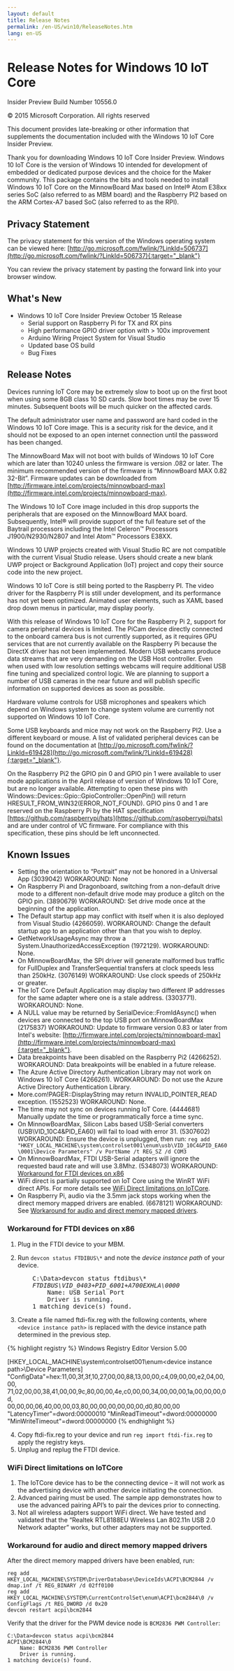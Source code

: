 ```yaml
---
layout: default
title: Release Notes
permalink: /en-US/win10/ReleaseNotes.htm
lang: en-US
---
```


# Release Notes for Windows 10 IoT Core
Insider Preview Build Number 10556.0

&copy; 2015 Microsoft Corporation. All rights reserved

This document provides late-breaking or other information that supplements the documentation included with the Windows 10 IoT Core Insider Preview.

Thank you for downloading Windows 10 IoT Core Insider Preview. Windows 10 IoT Core is the version of Windows 10 intended for development of embedded or dedicated purpose devices and the choice for the Maker community. This package contains the bits and tools needed to install Windows 10 IoT Core on the MinnowBoard Max based on Intel&reg; Atom E38xx series SoC (also referred to as MBM board) and the Raspberry PI2 based on the ARM Cortex-A7 based SoC (also referred to as the RPI).

## Privacy Statement

The privacy statement for this version of the Windows operating system can be viewed here: [http://go.microsoft.com/fwlink/?LinkId=506737](http://go.microsoft.com/fwlink/?LinkId=506737){:target="_blank"}

You can review the privacy statement by pasting the forward link into your browser window.

## What's New
* Windows 10 IoT Core Insider Preview October 15 Release
   * Serial support on Raspberry Pi for TX and RX pins
   * High performance GPIO driver option with > 100x improvement
   * Arduino Wiring Project System for Visual Studio
   * Updated base OS build
   * Bug Fixes

## Release Notes

Devices running IoT Core may be extremely slow to boot up on the first boot when using some 8GB class 10 SD cards. Slow boot times may be over 15 minutes. Subsequent boots will be much quicker on the affected cards.

The default administrator user name and password are hard coded in the Windows 10 IoT Core image. This is a security risk for the device, and it should not be exposed to an open internet connection until the password has been changed.

The MinnowBoard Max will not boot with builds of Windows 10 IoT Core which are later than 10240 unless the firmware is version .082 or later. The minimum recommended version of the firmware is “MinnowBoard MAX 0.82 32-Bit”. Firmware updates can be downloaded from [http://firmware.intel.com/projects/minnowboard-max](http://firmware.intel.com/projects/minnowboard-max).

The Windows 10 IoT Core image included in this drop supports the peripherals that are exposed on the MinnowBoard MAX board. Subsequently, Intel&reg; will provide support of the full feature set of the Baytrail processors including the Intel Celeron&trade; Processors J1900/N2930/N2807 and Intel Atom&trade; Processors E38XX.

Windows 10 UWP projects created with Visual Studio RC are not compatible with the current Visual Studio release. Users should create a new blank UWP project or Background Application (IoT) project and copy their source code into the new project. 

Windows 10 IoT Core is still being ported to the Raspberry PI. The video driver for the Raspberry PI is still under development, and its performance has not yet been optimized. Animated user elements, such as XAML based drop down menus in particular, may display poorly. 

With this release of Windows 10 IoT Core for the Raspberry Pi 2, support for camera peripheral devices is limited. The PiCam device directly connected to the onboard camera bus is not currently supported, as it requires GPU services that are not currently available on the Raspberry Pi because the DirectX driver has not been implemented. Modern USB webcams produce data streams that are very demanding on the USB Host controller.  Even when used with low resolution settings webcams will require additional USB fine tuning and specialized control logic. We are planning to support a number of USB cameras in the near future and will publish specific information on supported devices as soon as possible.

Hardware volume controls for USB microphones and speakers which depend on Windows system to change system volume are currently not supported on Windows 10 IoT Core.

Some USB keyboards and mice may not work on the Raspberry PI2. Use a different keyboard or mouse. A list of validated peripheral devices can be found on the documentation at [http://go.microsoft.com/fwlink/?LinkId=619428](http://go.microsoft.com/fwlink/?LinkId=619428){:target="_blank"}.

On the Raspberry Pi2 the GPIO pin 0 and GPIO pin 1 were available to user mode applications in the April release of version of Windows 10 IoT Core, but are no longer available. Attempting to open these pins with Windows::Devices::Gpio::GpioController::OpenPin() will return HRESULT_FROM_WIN32(ERROR_NOT_FOUND). GPIO pins 0 and 1 are reserved on the Raspberry Pi by the HAT specification [https://github.com/raspberrypi/hats](https://github.com/raspberrypi/hats) and are under control of VC firmware. For compliance with this specification, these pins should be left unconnected.

## Known Issues

*	Setting the orientation to “Portrait” may not be honored in a Universal App (3039042) WORKAROUND: None
*	On Raspberry Pi and Dragonboard, switching from a non-default drive mode to a different non-default drive mode may produce a glitch on the GPIO pin. (3890679) WORKAROUND: Set drive mode once at the beginning of the application.
*	The Default startup app may conflict with itself when it is also deployed from Visual Studio (4266059). WORKAROUND: Change the default startup app to an application other than that you wish to deploy.
*	GetNetworkUsageAsync may throw a System.UnauthorizedAccessException (1972129). WORKAROUND: None.
*	On MinnowBoardMax, the SPI driver will generate malformed bus traffic for FullDuplex and TransferSequential transfers at clock speeds less than 250kHz. (3076149) WORKAROUND: Use clock speeds of 250kHz or greater.
*	The IoT Core Default Application may display two different IP addresses for the same adapter where one is a stale address. (3303771). WORKAROUND: None.
*	A NULL value may be returned by SerialDevice::FromIdAsync() when devices are connected to the top USB port on MinnowBoardMax (2175837) WORKAROUND: Update to firmware version 0.83 or later from Intel's website: [http://firmware.intel.com/projects/minnowboard-max](http://firmware.intel.com/projects/minnowboard-max){:target="_blank"}.
*	Data breakpoints have been disabled on the Raspberry Pi2 (4266252). WORKAROUND: Data breakpoints will be enabled in a future release.
*	The Azure Active Directory Authentication Library may not work on Windows 10 IoT Core (4266261). WORKAROUND: Do not use the Azure Active Directory Authentication Library.
*	More.com!PAGER::DisplayString may return INVALID_POINTER_READ exception. (1552523) WORKAROUND: None.
*	The time may not sync on devices running IoT Core. (4444681) Manually update the time or programmatically force a time sync.
*   On MinnowBoardMax, Silicon Labs based USB-Serial converters (USB\VID_10C4&PID_EA60) will fail to load with error 31. (5307602) WORKAROUND: Ensure the device is unplugged, then run: `reg add "HKEY_LOCAL_MACHINE\system\controlset001\enum\usb\VID_10C4&PID_EA60\0001\Device Parameters" /v PortName /t REG_SZ /d COM3`
*   On MinnowBoardMax, FTDI USB-Serial adapters will ignore the requested baud rate and will use 3.8Mhz. (5348073) WORKAROUND: [Workaround for FTDI devices on x86](#ftdiworkaround)
*   WiFi direct is partially supported on IoT Core using the WinRT WiFi direct APIs. For more details see [WiFi Direct limitations on IoTCore](#wifidirect).
*   On Raspberry Pi, audio via the 3.5mm jack stops working when the direct memory mapped drivers are enabled. (6678121) WORKAROUND: See [Workaround for audio and direct memory mapped drivers](#dmapaudioworkaround).

### <a name="ftdiworkaround"></a>Workaround for FTDI devices on x86

 1. Plug in the FTDI device to your MBM.
 2. Run `devcon status FTDIBUS\*` and note the *device instance path* of your device.

    <pre>
        C:\Data>devcon status ftdibus\*
        <i>FTDIBUS\VID_0403+PID_6001+A700EXHLA\0000</i>
            Name: USB Serial Port
            Driver is running.
        1 matching device(s) found.
    </pre>

 3. Create a file named ftdi-fix.reg with the following contents, where `<device instance path>` is replaced with the device instance path determined in the previous step.

{% highlight registry %}
Windows Registry Editor Version 5.00

[HKEY_LOCAL_MACHINE\system\controlset001\enum\<device instance path>\Device Parameters]
"ConfigData"=hex:11,00,3f,3f,10,27,00,00,88,13,00,00,c4,09,00,00,e2,04,00,00,\
  71,02,00,00,38,41,00,00,9c,80,00,00,4e,c0,00,00,34,00,00,00,1a,00,00,00,0d,\
  00,00,00,06,40,00,00,03,80,00,00,00,00,00,00,d0,80,00,00
"LatencyTimer"=dword:00000010
"MinReadTimeout"=dword:00000000
"MinWriteTimeout"=dword:00000000
{% endhighlight %}

 4. Copy ftdi-fix.reg to your device and run `reg import ftdi-fix.reg` to apply the registry keys.
 5. Unplug and replug the FTDI device.

### <a name="wifidirect"></a>WiFi Direct limitations on IoTCore
 1.	The IoTCore device has to be the connecting device – it will not work as the advertising device with another device initiating the connection.  
 2.	Advanced pairing must be used.  The sample app demonstrates how to use the advanced pairing API’s to pair the devices prior to connecting.
 3.	Not all wireless adapters support WiFi direct. We have tested and validated that the “Realtek RTL8188EU Wireless Lan 802.11n USB 2.0 Network adapter” works, but other adapters may not be supported.

### <a name="dmapaudioworkaround"></a>Workaround for audio and direct memory mapped drivers

After the direct memory mapped drivers have been enabled, run:

    reg add HKEY_LOCAL_MACHINE\SYSTEM\DriverDatabase\DeviceIds\ACPI\BCM2844 /v dmap.inf /t REG_BINARY /d 02ff0100
    reg add HKEY_LOCAL_MACHINE\SYSTEM\CurrentControlSet\enum\ACPI\bcm2844\0 /v ConfigFlags /t REG_DWORD /d 0x20
    devcon restart acpi\bcm2844

Verify that the driver for the PWM device node is `BCM2836 PWM Controller`:

    C:\Data>devcon status acpi\bcm2844
    ACPI\BCM2844\0
        Name: BCM2836 PWM Controller
        Driver is running.
    1 matching device(s) found.

